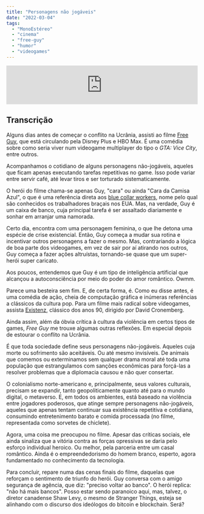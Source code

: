```yaml
---
title: "Personagens não jogáveis"
date: "2022-03-04"
tags: 
  - "MonoEstéreo"
  - "cinema"
  - "free-guy"
  - "humor"
  - "videogames"
---
```


<iframe src="https://anchor.fm/monoestereo/embed/episodes/Personagens-no-jogveis-e1f87ga" height="102px" width="100%" frameborder="0" scrolling="no"></iframe>

## Transcrição

Alguns dias antes de começar o conflito na Ucrânia, assisti ao filme [Free Guy](https://en.wikipedia.org/wiki/Free_Guy), que está circulando pela Disney Plus e HBO Max. É uma comédia sobre como seria viver num videogame multiplayer do tipo o _GTA: Vice City_, entre outros.

Acompanhamos o cotidiano de alguns personagens não-jogáveis, aqueles que ficam apenas executando tarefas repetitivas no game. Isso pode variar entre servir café, até levar tiros e ser torturado sistematicamente.

O herói do filme chama-se apenas Guy, "cara" ou ainda "Cara da Camisa Azul", o que é uma referência direta aos [blue collar workers](https://www.merriam-webster.com/dictionary/blue-collar), nome pelo qual são conhecidos os trabalhadores braçais nos EUA. Mas, na verdade, Guy é um caixa de banco, cuja principal tarefa é ser assaltado diariamente e sonhar em arranjar uma namorada.

Certo dia, encontra com uma personagem feminina, o que lhe detona uma espécie de crise existencial. Então, Guy começa a mudar sua rotina e incentivar outros personagens a fazer o mesmo. Mas, contrariando a lógica de boa parte dos videogames, em vez de sair por aí atirando nos outros, Guy começa a fazer ações altruístas, tornando-se quase que um super-herói super caricato.

Aos poucos, entendemos que Guy é um tipo de inteligência artificial que alcançou a autoconsciência por meio do poder do amor romântico. Owmm.

Parece uma besteira sem fim. E, de certa forma, é. Como eu disse antes, é uma comédia de ação, cheia de computação gráfica e inúmeras referências a clássicos da cultura pop. Para um filme mais radical sobre videogames, assista [Existenz](https://en.wikipedia.org/wiki/Existenz), clássico dos anos 90, dirigido por David Cronemberg.

Ainda assim, além da óbvia crítica à cultura da violência em certos tipos de games, _Free Guy_ me trouxe algumas outras reflexões. Em especial depois de estourar o conflito na Ucrânia.

É que toda sociedade define seus personagens não-jogáveis. Aqueles cuja morte ou sofrimento são aceitáveis. Ou até mesmo invisíveis. De animais que comemos ou exterminamos sem qualquer drama moral até toda uma população que estrangulamos com sanções econômicas para forçá-las a resolver problemas que a diplomacia causou e não quer consertar.

O colonialismo norte-americano e, principalmente, seus valores culturais, precisam se expandir, tanto geopoliticamente quanto até para o mundo digital, o metaverso. E, em todos os ambientes, está baseado na violência entre jogadores poderosos, que atinge sempre personagens não-jogáveis, aqueles que apenas tentam continuar sua existência repetitiva e cotidiana, consumindo entretenimento barato e comida processada (no filme, representada como sorvetes de chiclete).

Agora, uma coisa me preocupou no filme. Apesar das críticas sociais, ele ainda sinaliza que a vitória contra as forças opressivas se daria pelo esforço individual heroico. Ou melhor, pela parceria entre um casal romântico. Ainda é o empreendedorismo do homem branco, esperto, agora fundamentado no conhecimento da tecnologia.

Para concluir, repare numa das cenas finais do filme, daquelas que reforçam o sentimento de triunfo do herói. Guy conversa com o amigo segurança de agência, que diz: "preciso voltar ao banco". O herói replica: "não há mais bancos". Posso estar sendo paranoico aqui, mas, talvez, o diretor canadense Shaw Levy, o mesmo de Stranger Things, esteja se alinhando com o discurso dos ideólogos do bitcoin e blockchain. Será?
